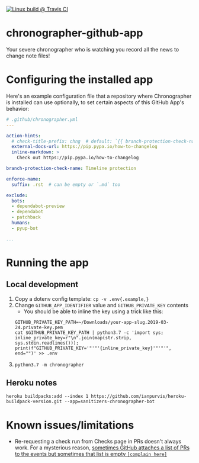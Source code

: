 [![Linux build @ Travis CI](https://img.shields.io/travis/com/sanitizers/chronographer-github-app/master.svg?label=Linux%20build%20%40%20Travis%20CI)](https://travis-ci.com/sanitizers/chronographer-github-app)

# chronographer-github-app
Your severe chronographer who is watching you record all the news to change note files!

# Configuring the installed app

Here's an example configuration file that a repository where Chronographer
is installed can use optionally, to set certain aspects of this
GitHub App's behavior:
```yaml
# .github/chronographer.yml
---

action-hints:
  # check-title-prefix: chng  # default: `{{ branch-protection-check-name }}: `
  external-docs-url: https://pip.pypa.io/how-to-changelog
  inline-markdown: >
    Check out https://pip.pypa.io/how-to-changelog

branch-protection-check-name: Timeline protection

enforce-name:
  suffix: .rst  # can be empty or `.md` too

exclude:
  bots:
  - dependabot-preview
  - dependabot
  - patchback
  humans:
  - pyup-bot

...
```

# Running the app
## Local development
1. Copy a dotenv config template: `cp -v .env{.example,}`
2. Change `GITHUB_APP_IDENTIFIER` value and `GITHUB_PRIVATE_KEY` contents
   * You should be able to inline the key using a trick like this:
   ```console
   GITHUB_PRIVATE_KEY_PATH=~/Downloads/your-app-slug.2019-03-24.private-key.pem
   cat $GITHUB_PRIVATE_KEY_PATH | python3.7 -c 'import sys; inline_private_key=r"\n".join(map(str.strip, sys.stdin.readlines())); print(f"GITHUB_PRIVATE_KEY='"'"'{inline_private_key}'"'"'", end="")' >> .env
   ```
3. `python3.7 -m chronographer`

## Heroku notes

```console
heroku buildpacks:add --index 1 https://github.com/ianpurvis/heroku-buildpack-version.git --app=sanitizers-chronographer-bot
```

# Known issues/limitations

* Re-requesting a check run from Checks page in PRs doesn't always work.
  For a mysterious reason, [sometimes GitHub attaches a list of PRs to the events but sometimes that list is empty
  `[complain here]`](
  https://github.community/t5/GitHub-API-Development-and/BUG-Sometimes-rerequested-check-run-events-don-t-contain-a-PR/m-p/26964/thread-id/2189
  )
